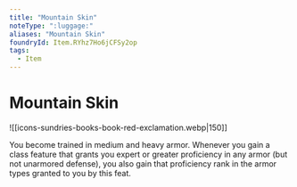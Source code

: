 ```yaml
---
title: "Mountain Skin"
noteType: ":luggage:"
aliases: "Mountain Skin"
foundryId: Item.RYhz7Ho6jCFSy2op
tags:
  - Item
---
```


# Mountain Skin
![[icons-sundries-books-book-red-exclamation.webp|150]]

You become trained in medium and heavy armor. Whenever you gain a class feature that grants you expert or greater proficiency in any armor (but not unarmored defense), you also gain that proficiency rank in the armor types granted to you by this feat.
